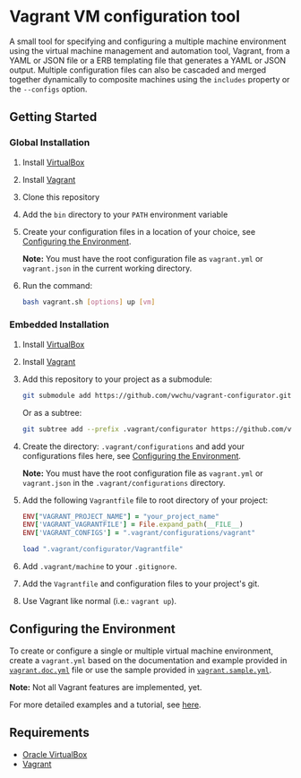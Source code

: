 # Vagrant VM configuration tool

A small tool for specifying and configuring a multiple machine
environment using the virtual machine management and
automation tool, Vagrant, from a YAML or JSON file or a ERB
templating file that generates a YAML or JSON output. Multiple
configuration files can also be cascaded and merged together
dynamically to composite machines using the `includes` property or
the `--configs` option.

## Getting Started

### Global Installation

1. Install [VirtualBox](https://www.virtualbox.org)
2. Install [Vagrant](https://www.vagrantup.com/)
3. Clone this repository
4. Add the `bin` directory to your `PATH` environment variable
5. Create your configuration files in a location of your choice,
   see [Configuring the Environment](#config).

   **Note:** You must have the root configuration file as `vagrant.yml`
   or `vagrant.json` in the current working directory.

6. Run the command:

   ```bash
   bash vagrant.sh [options] up [vm]
   ```

### Embedded Installation

1. Install [VirtualBox](https://www.virtualbox.org)
2. Install [Vagrant](https://www.vagrantup.com/)
3. Add this repository to your project as a submodule:

   ```bash
   git submodule add https://github.com/vwchu/vagrant-configurator.git .vagrant/configurator
   ```

   Or as a subtree:

   ```bash
   git subtree add --prefix .vagrant/configurator https://github.com/vwchu/vagrant-configurator.git master --squash
   ```

4. Create the directory: `.vagrant/configurations` and add your configurations
   files here, see [Configuring the Environment](#config).

   **Note:** You must have the root configuration file as `vagrant.yml`
   or `vagrant.json` in the `.vagrant/configurations` directory.

5. Add the following `Vagrantfile` file to root directory of your project:

   ```ruby
   ENV["VAGRANT_PROJECT_NAME"] = "your_project_name"
   ENV['VAGRANT_VAGRANTFILE'] = File.expand_path(__FILE__)
   ENV['VAGRANT_CONFIGS'] = ".vagrant/configurations/vagrant"

   load ".vagrant/configurator/Vagrantfile"
   ```

6. Add `.vagrant/machine` to your `.gitignore`.
7. Add the `Vagrantfile` and configuration files to your project's git.
8. Use Vagrant like normal (i.e.: `vagrant up`).

## <a name="config"></a> Configuring the Environment

To create or configure a single or multiple virtual machine
environment, create a `vagrant.yml` based on the documentation and example
provided in [`vagrant.doc.yml`](docs/vagrant.doc.yml) file or use the sample
provided in [`vagrant.sample.yml`](docs/vagrant.sample.yml).

**Note:** Not all Vagrant features are implemented, yet.

For more detailed examples and a tutorial, see [here](docs/tutorial.md).

## Requirements

* [Oracle VirtualBox](https://www.virtualbox.org)
* [Vagrant](https://www.vagrantup.com/)

